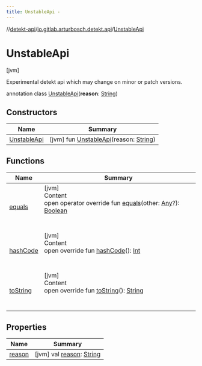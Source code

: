 ```yaml
---
title: UnstableApi -
---
```

//[detekt-api](../../index.md)/[io.gitlab.arturbosch.detekt.api](../index.md)/[UnstableApi](index.md)



# UnstableApi  
 [jvm] 

Experimental detekt api which may change on minor or patch versions.

annotation class [UnstableApi](index.md)(**reason**: [String](https://kotlinlang.org/api/latest/jvm/stdlib/kotlin/-string/index.html))   


## Constructors  
  
|  Name|  Summary| 
|---|---|
| [UnstableApi](-unstable-api.md)|  [jvm] fun [UnstableApi](-unstable-api.md)(reason: [String](https://kotlinlang.org/api/latest/jvm/stdlib/kotlin/-string/index.html))   <br>


## Functions  
  
|  Name|  Summary| 
|---|---|
| [equals](../../io.gitlab.arturbosch.detekt.api.internal/-yaml-config/-companion/index.md#kotlin/Any/equals/#kotlin.Any?/PointingToDeclaration/)| [jvm]  <br>Content  <br>open operator override fun [equals](../../io.gitlab.arturbosch.detekt.api.internal/-yaml-config/-companion/index.md#kotlin/Any/equals/#kotlin.Any?/PointingToDeclaration/)(other: [Any](https://kotlinlang.org/api/latest/jvm/stdlib/kotlin/-any/index.html)?): [Boolean](https://kotlinlang.org/api/latest/jvm/stdlib/kotlin/-boolean/index.html)  <br><br><br>
| [hashCode](../../io.gitlab.arturbosch.detekt.api.internal/-yaml-config/-companion/index.md#kotlin/Any/hashCode/#/PointingToDeclaration/)| [jvm]  <br>Content  <br>open override fun [hashCode](../../io.gitlab.arturbosch.detekt.api.internal/-yaml-config/-companion/index.md#kotlin/Any/hashCode/#/PointingToDeclaration/)(): [Int](https://kotlinlang.org/api/latest/jvm/stdlib/kotlin/-int/index.html)  <br><br><br>
| [toString](../../io.gitlab.arturbosch.detekt.api.internal/-yaml-config/-companion/index.md#kotlin/Any/toString/#/PointingToDeclaration/)| [jvm]  <br>Content  <br>open override fun [toString](../../io.gitlab.arturbosch.detekt.api.internal/-yaml-config/-companion/index.md#kotlin/Any/toString/#/PointingToDeclaration/)(): [String](https://kotlinlang.org/api/latest/jvm/stdlib/kotlin/-string/index.html)  <br><br><br>


## Properties  
  
|  Name|  Summary| 
|---|---|
| [reason](index.md#io.gitlab.arturbosch.detekt.api/UnstableApi/reason/#/PointingToDeclaration/)|  [jvm] val [reason](index.md#io.gitlab.arturbosch.detekt.api/UnstableApi/reason/#/PointingToDeclaration/): [String](https://kotlinlang.org/api/latest/jvm/stdlib/kotlin/-string/index.html)   <br>

